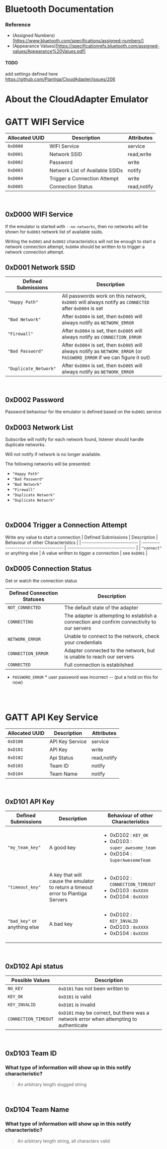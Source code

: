 
# Bluetooth Documentation

### Reference

* (Assigned Numbers)[https://www.bluetooth.com/specifications/assigned-numbers/]
* (Appearance Values)[https://specificationrefs.bluetooth.com/assigned-values/Appearance%20Values.pdf]


#### TODO

add settings defined here https://github.com/Plantiga/CloudAdapter/issues/206

# About the CloudAdapter Emulator
# GATT WIFI Service

| Allocated UUID | Description                     | Attributes  |
| -------------- | ------------------------------- | ----------- |
| `0xD000`       | WIFI Service                    | service     |
| `0xD001`       | Network SSID                    | read,write  |
| `0xD002`       | Password                        | write       |
| `0xD003`       | Network List of Available SSIDs | notify      |
| `0xD004`       | Trigger a Connection Attempt    | write       |
| `0xD005`       | Connection Status               | read,notify |
<br>

## 0xD000 WIFI Service

If the emulator is started with `--no-networks`, then no networks will be shown for `0xD003` 
network list of available ssids.

Writing the `0xD001` and `0xD002` characteristics will not be enough to start a network connection attempt, `0xD004` should be written to to trigger a network connection attempt. 
<br>

## 0xD001 Network SSID
| Defined Submissions   | Description                                                                                                              |
| --------------------- | ------------------------------------------------------------------------------------------------------------------------ |
| `"Happy Path"`        | All passwords work on this network, `0xD005` will always notify as `CONNECTED` after `0xD004` is set                     |
| `"Bad Network"`       | After `0xD004` is set, then `0xD005` will always notify as `NETWORK_ERROR`                                               |
| `"Firewall"`          | After `0xD004` is set, then `0xD005` will always notify as `CONNECTION_ERROR`                                            |
| `"Bad Password"`      | After `0xD004` is set, then `0xD005` will always notify as `NETWORK_ERROR` (or `PASSWORD_ERROR` if we can figure it out) |
| `"Duplicate_Network"` | After `0xD004` is set, then `0xD005` will always notify as `NETWORK_ERROR`                                               |
<br>

## 0xD002 Password
Password behaviour for the emulator is defined based on the `0xD001` service
<br>

## 0xD003 Network List

Subscribe will notify for each network found, listener should handle duplicate networks.

Will not notify if network is no longer available.

The following networks will be presented:
* `"Happy Path"`
* `"Bad Password"`
* `"Bad Network"`
* `"Firewall"`
* `"Duplicate Network"`
* `"Duplicate Network"`
<br>

##  0xD004 Trigger a Connection Attempt

Write any value to start a connection
| Defined Submissions          | Description                            | Behaviour of other Characteristics |
| ---------------------------- | -------------------------------------- | ---------------------------------- |
| `"connect"` or anything else | A value written to tigger a connection | see `0xD001`                       |
<br>

## 0xD005 Connection Status

Get or watch the connection status


| Defined Connection Statuses | Description                                                                                 |
| --------------------------- | ------------------------------------------------------------------------------------------- |
| `NOT_CONNECTED`             | The default state of the adapter                                                            |
| `CONNECTING`                | The adapter is attempting to establish a connection and confirm connectivity to our servers |
| `NETWORK_ERROR`             | Unable to connect to the network, check your credentials                                    |
| `CONNECTION_ERROR`          | Adapter connected to the network, but is unable to reach our servers                        |
| `CONNECTED`                 | Full connection is established                                                              |

* `PASSWORD_ERROR` * user password was incorrect -- (put a hold on this for now)

<br><br>

# GATT API Key Service

| Allocated UUID | Description     | Attributes  |
| -------------- | --------------- | ----------- |
| `0xD100`       | API Key Service | service     |
| `0xD101`       | API Key         | write       |
| `0xD102`       | Api Status      | read,notify |
| `0xD103`       | Team ID         | notify      |
| `0xD104`       | Team Name       | notify      |
<br>

## 0xD101 API Key

| Defined Submissions           | Description                                                                      | Behaviour of other Characteristics                                                                            |
| ----------------------------- | -------------------------------------------------------------------------------- | ------------------------------------------------------------------------------------------------------------- |
| `"my_team_key"`               | A good key                                                                       | <ul><li>0xD102 : `KEY_OK`</li><li>0xD103 : `super_awesome_team`</li><li>0xD104 : `SuperAwesomeTeam`</li></ul> |
| `"timeout_key"`               | A key that will cause the emulator to return a timeout error to Plantiga Servers | <ul><li>0xD102 : `CONNECTION_TIMEOUT`</li><li>0xD103 : `0xXXXX` </li><li>0xD104 : `0xXXXX`</li></ul>          |
| `"bad_key"`  or anything else | A bad key                                                                        | <ul><li>0xD102 : `KEY_INVALID`</li><li>0xD103 : `0xXXXX` </li><li>0xD104 : `0xXXXX`</li></ul>                 |
<br>

## 0xD102 Api status

| Possible Values      | Description                                                                            |
| -------------------- | -------------------------------------------------------------------------------------- |
| `NO_KEY`             | `0xD101` has not been written to                                                       |
| `KEY_OK`             | `0xD101` is valid                                                                      |
| `KEY_INVALID`        | `0xD101` is invalid                                                                    |
| `CONNECTION_TIMEOUT` | `0xD101` may be correct, but there was a network error when attempting to authenticate |
<br>

## 0xD103 Team ID
### **What type of information will show up in this notify characteristic?**
> An arbitrary length slugged string
<br>

## 0xD104 Team Name
### **What type of information will show up in this notify characteristic?**
> An arbitrary length string, all characters valid
